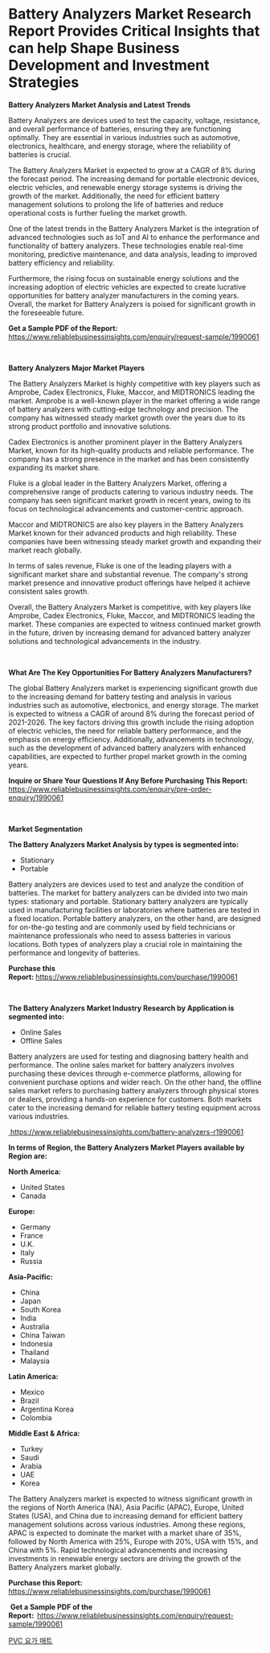 <p><h1>Battery Analyzers Market Research Report Provides Critical Insights that can help Shape Business Development and Investment Strategies</h1></p><p><strong>Battery Analyzers Market Analysis and Latest Trends</strong></p>
<p><p>Battery Analyzers are devices used to test the capacity, voltage, resistance, and overall performance of batteries, ensuring they are functioning optimally. They are essential in various industries such as automotive, electronics, healthcare, and energy storage, where the reliability of batteries is crucial.</p><p>The Battery Analyzers Market is expected to grow at a CAGR of 8% during the forecast period. The increasing demand for portable electronic devices, electric vehicles, and renewable energy storage systems is driving the growth of the market. Additionally, the need for efficient battery management solutions to prolong the life of batteries and reduce operational costs is further fueling the market growth.</p><p>One of the latest trends in the Battery Analyzers Market is the integration of advanced technologies such as IoT and AI to enhance the performance and functionality of battery analyzers. These technologies enable real-time monitoring, predictive maintenance, and data analysis, leading to improved battery efficiency and reliability.</p><p>Furthermore, the rising focus on sustainable energy solutions and the increasing adoption of electric vehicles are expected to create lucrative opportunities for battery analyzer manufacturers in the coming years. Overall, the market for Battery Analyzers is poised for significant growth in the foreseeable future.</p></p>
<p><strong>Get a Sample PDF of the Report:&nbsp;</strong> <a href="https://www.reliablebusinessinsights.com/enquiry/request-sample/1990061">https://www.reliablebusinessinsights.com/enquiry/request-sample/1990061</a></p>
<p>&nbsp;</p>
<p><strong>Battery Analyzers Major Market Players</strong></p>
<p><p>The Battery Analyzers Market is highly competitive with key players such as Amprobe, Cadex Electronics, Fluke, Maccor, and MIDTRONICS leading the market. Amprobe is a well-known player in the market offering a wide range of battery analyzers with cutting-edge technology and precision. The company has witnessed steady market growth over the years due to its strong product portfolio and innovative solutions.</p><p>Cadex Electronics is another prominent player in the Battery Analyzers Market, known for its high-quality products and reliable performance. The company has a strong presence in the market and has been consistently expanding its market share.</p><p>Fluke is a global leader in the Battery Analyzers Market, offering a comprehensive range of products catering to various industry needs. The company has seen significant market growth in recent years, owing to its focus on technological advancements and customer-centric approach.</p><p>Maccor and MIDTRONICS are also key players in the Battery Analyzers Market known for their advanced products and high reliability. These companies have been witnessing steady market growth and expanding their market reach globally.</p><p>In terms of sales revenue, Fluke is one of the leading players with a significant market share and substantial revenue. The company's strong market presence and innovative product offerings have helped it achieve consistent sales growth.</p><p>Overall, the Battery Analyzers Market is competitive, with key players like Amprobe, Cadex Electronics, Fluke, Maccor, and MIDTRONICS leading the market. These companies are expected to witness continued market growth in the future, driven by increasing demand for advanced battery analyzer solutions and technological advancements in the industry.</p></p>
<p>&nbsp;</p>
<p><strong>What Are The Key Opportunities For Battery Analyzers Manufacturers?</strong></p>
<p><p>The global Battery Analyzers market is experiencing significant growth due to the increasing demand for battery testing and analysis in various industries such as automotive, electronics, and energy storage. The market is expected to witness a CAGR of around 8% during the forecast period of 2021-2026. The key factors driving this growth include the rising adoption of electric vehicles, the need for reliable battery performance, and the emphasis on energy efficiency. Additionally, advancements in technology, such as the development of advanced battery analyzers with enhanced capabilities, are expected to further propel market growth in the coming years.</p></p>
<p><strong>Inquire or Share Your Questions If Any Before Purchasing This Report:</strong> <a href="https://www.reliablebusinessinsights.com/enquiry/pre-order-enquiry/1990061">https://www.reliablebusinessinsights.com/enquiry/pre-order-enquiry/1990061</a></p>
<p>&nbsp;</p>
<p><strong>Market Segmentation</strong></p>
<p><strong>The Battery Analyzers Market Analysis by types is segmented into:</strong></p>
<p><ul><li>Stationary</li><li>Portable</li></ul></p>
<p><p>Battery analyzers are devices used to test and analyze the condition of batteries. The market for battery analyzers can be divided into two main types: stationary and portable. Stationary battery analyzers are typically used in manufacturing facilities or laboratories where batteries are tested in a fixed location. Portable battery analyzers, on the other hand, are designed for on-the-go testing and are commonly used by field technicians or maintenance professionals who need to assess batteries in various locations. Both types of analyzers play a crucial role in maintaining the performance and longevity of batteries.</p></p>
<p><strong>Purchase this Report:&nbsp;</strong><a href="https://www.reliablebusinessinsights.com/purchase/1990061">https://www.reliablebusinessinsights.com/purchase/1990061</a></p>
<p>&nbsp;</p>
<p><strong>The Battery Analyzers Market Industry Research by Application is segmented into:</strong></p>
<p><ul><li>Online Sales</li><li>Offline Sales</li></ul></p>
<p><p>Battery analyzers are used for testing and diagnosing battery health and performance. The online sales market for battery analyzers involves purchasing these devices through e-commerce platforms, allowing for convenient purchase options and wider reach. On the other hand, the offline sales market refers to purchasing battery analyzers through physical stores or dealers, providing a hands-on experience for customers. Both markets cater to the increasing demand for reliable battery testing equipment across various industries.</p></p>
<p><a href="https://www.reliablebusinessinsights.com/battery-analyzers-r1990061">&nbsp;https://www.reliablebusinessinsights.com/battery-analyzers-r1990061</a></p>
<p><strong>In terms of Region, the Battery Analyzers Market Players available by Region are:</strong></p>
<p>
    <p> <strong> North America: </strong>
        <ul>
            <li>United States</li>
            <li>Canada</li>
        </ul>
        </p> 
    <p> <strong> Europe: </strong>
        <ul>
            <li>Germany</li>
            <li>France</li>
            <li>U.K.</li>
            <li>Italy</li>
            <li>Russia</li>
        </ul>
        </p> 
    <p> <strong> Asia-Pacific: </strong>
        <ul>
            <li>China</li>
            <li>Japan</li>
            <li>South Korea</li>
            <li>India</li>
            <li>Australia</li>
            <li>China Taiwan</li>
            <li>Indonesia</li>
            <li>Thailand</li>
            <li>Malaysia</li>
        </ul>
        </p> 
    <p> <strong> Latin America: </strong>
        <ul>
            <li>Mexico</li>
            <li>Brazil</li>
            <li>Argentina Korea</li>
            <li>Colombia</li>
        </ul>
        </p> 
    <p> <strong> Middle East & Africa: </strong>
        <ul>
            <li>Turkey</li>
            <li>Saudi</li>
            <li>Arabia</li>
            <li>UAE</li>
            <li>Korea</li>
        </ul>
    </p>
    </p>
<p><p>The Battery Analyzers market is expected to witness significant growth in the regions of North America (NA), Asia Pacific (APAC), Europe, United States (USA), and China due to increasing demand for efficient battery management solutions across various industries. Among these regions, APAC is expected to dominate the market with a market share of 35%, followed by North America with 25%, Europe with 20%, USA with 15%, and China with 5%. Rapid technological advancements and increasing investments in renewable energy sectors are driving the growth of the Battery Analyzers market globally.</p></p>
<p><strong>Purchase this Report: </strong><a href="https://www.reliablebusinessinsights.com/purchase/1990061">https://www.reliablebusinessinsights.com/purchase/1990061</a></p>
<p>&nbsp;<strong>Get a Sample PDF of the Report:&nbsp;&nbsp;</strong><a href="https://www.reliablebusinessinsights.com/enquiry/request-sample/1990061">https://www.reliablebusinessinsights.com/enquiry/request-sample/1990061</a></p>
<p><strong></strong></p>
<p><p><a href="https://github.com/TobyKub4685/Market-Research-Report-List-3/blob/main/183000146692.md">PVC 요가 매트</a></p></p>